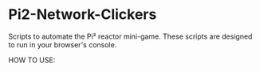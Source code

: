 # Pi2-Network-Clickers

Scripts to automate the Pi² reactor mini-game. These scripts are designed to run in your browser's console.

HOW TO USE:

